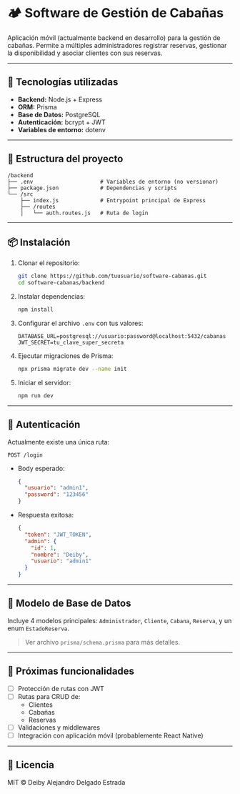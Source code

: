 # 🏕 Software de Gestión de Cabañas

Aplicación móvil (actualmente backend en desarrollo) para la gestión de cabañas. Permite a múltiples administradores registrar reservas, gestionar la disponibilidad y asociar clientes con sus reservas.

---

## 🚀 Tecnologías utilizadas

- **Backend:** Node.js + Express
- **ORM:** Prisma
- **Base de Datos:** PostgreSQL
- **Autenticación:** bcrypt + JWT
- **Variables de entorno:** dotenv

---

## 📁 Estructura del proyecto

```
/backend
├── .env                     # Variables de entorno (no versionar)
├── package.json             # Dependencias y scripts
└── /src
    ├── index.js             # Entrypoint principal de Express
    ├── /routes
    │   └── auth.routes.js   # Ruta de login
```

---

## 📦 Instalación

1. Clonar el repositorio:
   ```bash
   git clone https://github.com/tuusuario/software-cabanas.git
   cd software-cabanas/backend
   ```

2. Instalar dependencias:
   ```bash
   npm install
   ```

3. Configurar el archivo `.env` con tus valores:

   ```env
   DATABASE_URL=postgresql://usuario:password@localhost:5432/cabanas
   JWT_SECRET=tu_clave_super_secreta
   ```

4. Ejecutar migraciones de Prisma:
   ```bash
   npx prisma migrate dev --name init
   ```

5. Iniciar el servidor:
   ```bash
   npm run dev
   ```

---

## 🔐 Autenticación

Actualmente existe una única ruta:

```
POST /login
```

- Body esperado:
  ```json
  {
    "usuario": "admin1",
    "password": "123456"
  }
  ```

- Respuesta exitosa:
  ```json
  {
    "token": "JWT_TOKEN",
    "admin": {
      "id": 1,
      "nombre": "Deiby",
      "usuario": "admin1"
    }
  }
  ```

---

## 🧩 Modelo de Base de Datos

Incluye 4 modelos principales: `Administrador`, `Cliente`, `Cabana`, `Reserva`, y un enum `EstadoReserva`.

> Ver archivo `prisma/schema.prisma` para más detalles.

---

## 📌 Próximas funcionalidades

- [ ] Protección de rutas con JWT
- [ ] Rutas para CRUD de:
  - Clientes
  - Cabañas
  - Reservas
- [ ] Validaciones y middlewares
- [ ] Integración con aplicación móvil (probablemente React Native)

---

## 📄 Licencia

MIT © Deiby Alejandro Delgado Estrada
